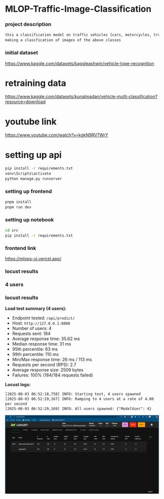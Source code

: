 # MLOP-Traffic-Image-Classification

### project description

```bash
this a classification model on traffic vehicles (cars, motorcycles, trucks and bus)
making a classfication of images of the above classes
```

### initial dataset

https://www.kaggle.com/datasets/kaggleashwin/vehicle-type-recognition

# retraining data

https://www.kaggle.com/datasets/kunalmadan/vehicle-multi-classification?resource=download

# youtube link

https://www.youtube.com/watch?v=kgkN9RV7WrY

# setting up api

```bash
pip install -r requirements.txt
venv\Scripts\activate
python manage.py runserver
```

### setting up frontend

```bash
pnpm install
pnpm run dev
```

### setting up notebook

```bash
cd src
pip install -r requirements.txt
```

### frontend link

https://mlops-ui.vercel.app/

### locust results

### 4 users

### locust results

**Load test summary (4 users):**

- Endpoint tested: `/api/predict/`
- Host: `http://127.0.0.1:8000`
- Number of users: 4
- Requests sent: 184
- Average response time: 35.62 ms
- Median response time: 31 ms
- 95th percentile: 63 ms
- 99th percentile: 110 ms
- Min/Max response time: 26 ms / 113 ms
- Requests per second (RPS): 2.7
- Average response size: 2509 bytes
- Failures: 100% (184/184 requests failed)

**Locust logs:**

```
[2025-08-03 06:52:18,758] INFO: Starting test, 4 users spawned
[2025-08-03 06:52:29,167] INFO: Ramping to 4 users at a rate of 4.00 per second
[2025-08-03 06:52:29,169] INFO: All users spawned: {"ModelUser": 4}
```

>

![Locust results](locust.png)
